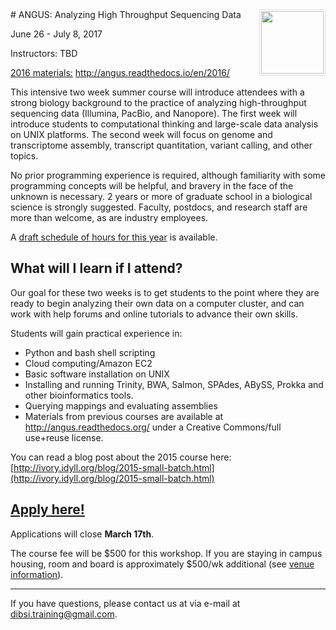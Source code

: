 <img style="float: right; max-width=10%; border-radius: 2px; padding: 2px; border: 1px solid #ddd" src="_static/bird-kite.jpg" width=100>
# ANGUS: Analyzing High Throughput Sequencing Data

June 26 - July 8, 2017

Instructors: TBD

[2016 materials:](http://angus.readthedocs.io/en/2016/)
http://angus.readthedocs.io/en/2016/

This intensive two week summer course will introduce attendees with a
strong biology background to the practice of analyzing high-throughput
sequencing data (Illumina, PacBio, and Nanopore).  The first week will
introduce students to computational thinking and large-scale data
analysis on UNIX platforms. The second week will focus on genome and
transcriptome assembly, transcript quantitation, variant calling, and
other topics.

No prior programming experience is required, although familiarity with
some programming concepts will be helpful, and bravery in the face of the
unknown is necessary.  2 years or more of graduate school in a
biological science is strongly suggested. Faculty, postdocs, and
research staff are more than welcome, as are industry employees.

A [draft schedule of hours for this year](SCHEDULE.html) is available.

## What will I learn if I attend?

Our goal for these two weeks is to get students to the point where
they are ready to begin analyzing their own data on a computer
cluster, and can work with help forums and online tutorials to
advance their own skills.

Students will gain practical experience in:

- Python and bash shell scripting
- Cloud computing/Amazon EC2
- Basic software installation on UNIX
- Installing and running Trinity, BWA, Salmon, SPAdes, ABySS, Prokka and other bioinformatics tools.
- Querying mappings and evaluating assemblies
- Materials from previous courses are available at http://angus.readthedocs.org/ under a Creative Commons/full use+reuse license.

You can read a blog post about the 2015 course here:
[http://ivory.idyll.org/blog/2015-small-batch.html](http://ivory.idyll.org/blog/2015-small-batch.html)

## [Apply here!](https://docs.google.com/forms/d/e/1FAIpQLSchSuErTHw9aleA_peGZsXwFHiXmr2GM4OMqgFxqY03DGiL-g/viewform)

Applications will close **March 17th**.

The course fee will be $500 for this workshop.  If you are staying in
campus housing, room and board is approximately $500/wk additional
(see [venue information](VENUE.html)).

----

If you have questions, please contact us at via e-mail at [dibsi.training@gmail.com](mailto:dibsi.training@gmail.com).
